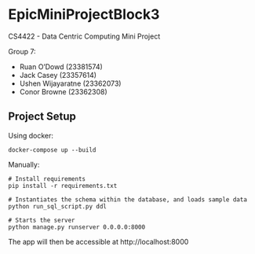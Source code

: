 # EpicMiniProjectBlock3
CS4422 - Data Centric Computing Mini Project

Group 7: 
* Ruan O’Dowd (23381574)
* Jack Casey (23357614)
* Ushen Wijayaratne (23362073)
* Conor Browne (23362308)

## Project Setup 
Using docker:
```
docker-compose up --build
```

Manually:
```
# Install requirements
pip install -r requirements.txt

# Instantiates the schema within the database, and loads sample data
python run_sql_script.py ddl

# Starts the server
python manage.py runserver 0.0.0.0:8000
```

The app will then be accessible at http://localhost:8000